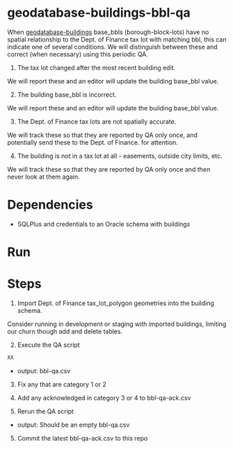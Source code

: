 # geodatabase-buildings-bbl-qa

When [geodatabase-buildings](https://github.com/mattyschell/geodatabase-buildings) base_bbls (borough-block-lots) have no spatial relationship to the Dept. of Finance tax lot with matching bbl, this can indicate one of several conditions. We will distinguish between these and correct (when necessary) using this periodic QA.

1. The tax lot changed after the most recent building edit.

We will report these and an editor will update the building base_bbl value.

2. The building base_bbl is incorrect.

We will report these and an editor will update the building base_bbl value.

3. The Dept. of Finance tax lots are not spatially accurate.

We will track these so that they are reported by QA only once, and potentially send these to the Dept. of Finance. for attention.

4. The building is not in a tax lot at all - easements, outside city limits, etc.

We will track these so that they are reported by QA only once and then never
look at them again.

# Dependencies

* SQLPlus and credentials to an Oracle schema with buildings

# Run 

# Steps

1. Import Dept. of Finance tax_lot_polygon geometries into the building schema.  

Consider running in development or staging with imported buildings, limiting our churn though add and delete tables.

2. Execute the QA script

```bat
XX
```
* output: bbl-qa.csv

3. Fix any that are category 1 or 2

4. Add any acknowledged in category 3 or 4 to bbl-qa-ack.csv

5. Rerun the QA script

* output: Should be an empty bbl-qa.csv 

5. Commit the latest bbl-qa-ack.csv to this repo

